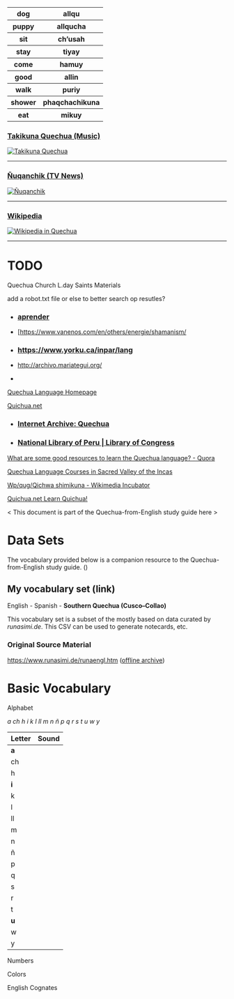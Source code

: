 <table>
    <tr>
        <th>dog</th>
        <th>allqu</th>
    </tr>
    <tr>
        <th>puppy</th>
        <th>allqucha</th>
    </tr>
    <tr>
        <th>sit</th>
        <th>ch’usah</th>
    </tr>
    <tr>
        <th>stay</th>
        <th>tiyay</th>
    </tr>
    <tr>
        <th>come</th>
        <th>hamuy</th>
    </tr>
    <tr>
        <th>good</th>
        <th>allin</th>
    </tr>
    <tr>
        <th>walk</th>
        <th>puriy</th>
    </tr>
    <tr>
        <th>shower</th>
        <th>phaqchachikuna</th>
    </tr>
    <tr>
        <th>eat</th>
        <th>mikuy</th>
    </tr>
</table>

### [Takikuna Quechua (Music)](https://www.youtube.com/watch?v=6R7zGDp_wsQ&list=PLP1RQ_FSfiQ7VdNpyAb852fLMrfCgLZaV)

[![Takikuna Quechua](https://img.youtube.com/vi/6R7zGDp_wsQ/0.jpg)](https://www.youtube.com/watch?v=6R7zGDp_wsQ&list=PLP1RQ_FSfiQ7VdNpyAb852fLMrfCgLZaV)

---

### [Ñuqanchik (TV News)](https://www.youtube.com/watch?v=YZlHpuV7Kt0&list=PLtU1EVPSjC2D6m6kxukp8LjOl_BEMC3JP)

[![Ñuqanchik](https://img.youtube.com/vi/HQx9pbs1wJY/0.jpg)](https://www.youtube.com/watch?v=YZlHpuV7Kt0&list=PLtU1EVPSjC2D6m6kxukp8LjOl_BEMC3JP)

---

### [Wikipedia](https://qu.wikipedia.org/wiki/Main_Page)

[![Wikipedia in Quechua](https://qu.wikipedia.org/static/images/project-logos/quwiki-1.5x.png)](https://qu.wikipedia.org/wiki/Main_Page)

---

# TODO

Quechua Church L.day Saints Materials

add a robot.txt file or else to better search op resutles?

- ### [aprender](https://aprenderquechua.com/english/)

- [https://www.vanenos.com/en/others/energie/shamanism/

- ### https://www.yorku.ca/inpar/lang

- http://archivo.mariategui.org/

- 

[Quechua Language Homepage](http://www.ullanta.com/quechua/#internetlessons)

[Quichua.net](https://quichua.net/Q/Ec/Librocuna/Mishucunapaj.html)

- ### [Internet Archive: Quechua](https://archive.org/search.php?query=quechua)

- ### [National Library of Peru | Library of Congress](https://www.loc.gov/search/?all=true&fa=partof:national+library+of+peru)

[What are some good resources to learn the Quechua language? - Quora](https://www.quora.com/What-are-some-good-resources-to-learn-the-Quechua-language)

[Quechua Language Courses in Sacred Valley of the Incas](https://www.apulaya.com/en/quechua-language-courses-in-peru/)

[Wp/qug/Qichwa shimikuna - Wikimedia Incubator](https://incubator.wikimedia.org/wiki/Wp/qug/Qichwa_shimikuna)

[Quichua.net Learn Quichua!](https://quichua.net/Q/Ec/Librocuna/Mishucunapaj.html)

< This document is part of the Quechua-from-English study guide here >

# Data Sets

The vocabulary provided below is a companion resource to the Quechua-from-English study guide. ()

## My vocabulary set (link)

English - Spanish - **Southern Quechua (Cusco–Collao)**

This vocabulary set is a subset of the mostly based on data curated by *runasimi.de*. This CSV can be used to generate notecards, etc.

### Original Source Material

https://www.runasimi.de/runaengl.htm ([offline archive](https://github.com/puyu-wasi/quechua-from-english/tree/main/files/about-vocab.md))

# Basic Vocabulary

Alphabet

*a ch h i k l ll m n ñ p q r s t u w y*

| Letter | Sound |
| ------ | ----- |
| **a**  |       |
| ch     |       |
| h      |       |
| **i**  |       |
| k      |       |
| l      |       |
| ll     |       |
| m      |       |
| n      |       |
| ñ      |       |
| p      |       |
| q      |       |
| s      |       |
| r      |       |
| t      |       |
| **u**  |       |
| w      |       |
| y      |       |

Numbers

Colors

English Cognates
